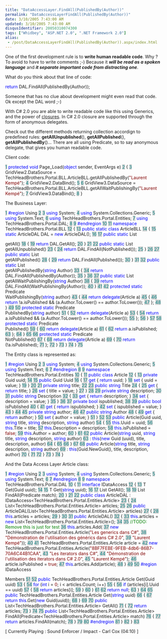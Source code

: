 ```yaml
---
title: "DataAccessLayer.FindAll(PublishedBy(Author))"
permalink: "DataAccessLayerFindAll(PublishedBy(Author))"
date: 3/10/2005 7:43:00 AM
updated: 3/10/2005 7:43:00 AM
disqusIdentifier: 20050310074300
tags: ["Whidbey", "ASP.NET 2.0", ".NET Framework 2.0"]
alias:
 - /post/DataAccessLayerFindAll(PublishedBy(Author)).aspx/index.html
---
```




One of the first development rule is to **write human readable 
code**. Why ? To avoid to have to write comments ;-) Because it 
***will be read as a spoken language*** and ***it 
separate important code from distracting one***.
<!-- more -->

What do you think about that line of code:

<span style="COLOR: blue">return</span> DAL.FindAll(PublishedBy(Author));

Someone that has no clue about development might even read that code. Ok 
except the DAL word ;-)

With C# 2.0 you are able to write readable code like this using Generics, and 
the power of [closures](http://martinfowler.com/bliki/Closures.html). 
In C# 2.0 closure are supported through the form of anonymous delegates.

Check out the different methods returning collection accordign to predefined 
rules: **getAllUnpublished**(), **getAllPublished**(), 
**getAllPublishedBy**()... There are all using Predicate, so to say 
anonymous delegate, that gives you human readable code.

Client code:

<span style="COLOR: teal; BACKGROUND-COLOR: lightgrey">  1</span> <font color="blue">protected</font> <font color="blue">void</font> Page_Load(<font color="blue">object</font> sender, EventArgs e)
<span style="COLOR: teal; BACKGROUND-COLOR: lightgrey">  2</span> {
<span style="COLOR: teal; BACKGROUND-COLOR: lightgrey">  3</span>     GridView2.DataSource = TechHeadBrothers.Portal.BLL.ArticleBLL.getAllPublishedBy(<font color="maroon">"Laurent Kempé"</font>);
<span style="COLOR: teal; BACKGROUND-COLOR: lightgrey">  4</span>     GridView2.DataBind();
<span style="COLOR: teal; BACKGROUND-COLOR: lightgrey">  5</span> 
<span style="COLOR: teal; BACKGROUND-COLOR: lightgrey">  6</span>     GridView3.DataSource = TechHeadBrothers.Portal.BLL.ArticleBLL.getAllWaitPublishingBy(<font color="maroon">"Laurent Kempé"</font>);
<span style="COLOR: teal; BACKGROUND-COLOR: lightgrey">  7</span>     GridView3.DataBind();
<span style="COLOR: teal; BACKGROUND-COLOR: lightgrey">  8</span> }

The Business Layer:

<span style="COLOR: teal; BACKGROUND-COLOR: lightgrey">  1</span> <font color="blue">#region</font> Using
<span style="COLOR: teal; BACKGROUND-COLOR: lightgrey">  2</span> 
<span style="COLOR: teal; BACKGROUND-COLOR: lightgrey">  3</span> <font color="blue">using</font> System;
<span style="COLOR: teal; BACKGROUND-COLOR: lightgrey">  4</span> <font color="blue">using</font> System.Collections.Generic;
<span style="COLOR: teal; BACKGROUND-COLOR: lightgrey">  5</span> <font color="blue">using</font> System.Text;
<span style="COLOR: teal; BACKGROUND-COLOR: lightgrey">  6</span> <font color="blue">using</font> TechHeadBrothers.Portal.Entities;
<span style="COLOR: teal; BACKGROUND-COLOR: lightgrey">  7</span> <font color="blue">using</font> TechHeadBrothers.Portal.DAL; 
<span style="COLOR: teal; BACKGROUND-COLOR: lightgrey">  8</span> 
<span style="COLOR: teal; BACKGROUND-COLOR: lightgrey">  9</span> <font color="blue">#endregion</font>
<span style="COLOR: teal; BACKGROUND-COLOR: lightgrey"> 10</span> 
<span style="COLOR: teal; BACKGROUND-COLOR: lightgrey"> 11</span> <font color="blue">namespace</font> TechHeadBrothers.Portal.BLL
<span style="COLOR: teal; BACKGROUND-COLOR: lightgrey"> 12</span> {
<span style="COLOR: teal; BACKGROUND-COLOR: lightgrey"> 13</span>     <font color="blue">public</font> <font color="blue">static</font> <font color="blue">class</font> ArticleBLL
<span style="COLOR: teal; BACKGROUND-COLOR: lightgrey"> 14</span>     {
<span style="COLOR: teal; BACKGROUND-COLOR: lightgrey"> 15</span>         <font color="blue">static</font> ArticleDAL DAL = <font color="blue">new</font> ArticleDAL();
<span style="COLOR: teal; BACKGROUND-COLOR: lightgrey"> 16</span> 
<span style="COLOR: teal; BACKGROUND-COLOR: lightgrey"> 17</span>         <font color="blue">public</font> <font color="blue">static</font> List<Article> getAll()
<span style="COLOR: teal; BACKGROUND-COLOR: lightgrey"> 18</span>         {
<span style="COLOR: teal; BACKGROUND-COLOR: lightgrey"> 19</span>             <font color="blue">return</font> DAL.GetAll();
<span style="COLOR: teal; BACKGROUND-COLOR: lightgrey"> 20</span>         }
<span style="COLOR: teal; BACKGROUND-COLOR: lightgrey"> 21</span> 
<span style="COLOR: teal; BACKGROUND-COLOR: lightgrey"> 22</span>         <font color="blue">public</font> <font color="blue">static</font> List<Article> getAllUnpublished()
<span style="COLOR: teal; BACKGROUND-COLOR: lightgrey"> 23</span>         {
<span style="COLOR: teal; BACKGROUND-COLOR: lightgrey"> 24</span>             <font color="blue">return</font> DAL.FindAll(NotPublished());
<span style="COLOR: teal; BACKGROUND-COLOR: lightgrey"> 25</span>         }
<span style="COLOR: teal; BACKGROUND-COLOR: lightgrey"> 26</span> 
<span style="COLOR: teal; BACKGROUND-COLOR: lightgrey"> 27</span>         <font color="blue">public</font> <font color="blue">static</font> List<Article> getAllPublished()
<span style="COLOR: teal; BACKGROUND-COLOR: lightgrey"> 28</span>         {
<span style="COLOR: teal; BACKGROUND-COLOR: lightgrey"> 29</span>             <font color="blue">return</font> DAL.FindAll(Published());
<span style="COLOR: teal; BACKGROUND-COLOR: lightgrey"> 30</span>         }
<span style="COLOR: teal; BACKGROUND-COLOR: lightgrey"> 31</span> 
<span style="COLOR: teal; BACKGROUND-COLOR: lightgrey"> 32</span>         <font color="blue">public</font> <font color="blue">static</font> List<Article> getAllPublishedBy(<font color="blue">string</font> Author)
<span style="COLOR: teal; BACKGROUND-COLOR: lightgrey"> 33</span>         {
<span style="COLOR: teal; BACKGROUND-COLOR: lightgrey"> 34</span>             <font color="blue">return</font> DAL.FindAll(PublishedBy(Author));
<span style="COLOR: teal; BACKGROUND-COLOR: lightgrey"> 35</span>         }
<span style="COLOR: teal; BACKGROUND-COLOR: lightgrey"> 36</span> 
<span style="COLOR: teal; BACKGROUND-COLOR: lightgrey"> 37</span>         <font color="blue">public</font> <font color="blue">static</font> List<Article> getAllWaitPublishingBy(<font color="blue">string</font> Author)
<span style="COLOR: teal; BACKGROUND-COLOR: lightgrey"> 38</span>         {
<span style="COLOR: teal; BACKGROUND-COLOR: lightgrey"> 39</span>             <font color="blue">return</font> DAL.FindAll(WaitPublishingBy(Author));
<span style="COLOR: teal; BACKGROUND-COLOR: lightgrey"> 40</span>         }
<span style="COLOR: teal; BACKGROUND-COLOR: lightgrey"> 41</span> 
<span style="COLOR: teal; BACKGROUND-COLOR: lightgrey"> 42</span>         <font color="blue">protected</font> <font color="blue">static</font> Predicate<Article> WaitPublishingBy(<font color="blue">string</font> author)
<span style="COLOR: teal; BACKGROUND-COLOR: lightgrey"> 43</span>         {
<span style="COLOR: teal; BACKGROUND-COLOR: lightgrey"> 44</span>             <font color="blue">return</font> <font color="blue">delegate</font>(Article a)
<span style="COLOR: teal; BACKGROUND-COLOR: lightgrey"> 45</span>             {
<span style="COLOR: teal; BACKGROUND-COLOR: lightgrey"> 46</span>                 <font color="blue">return</font> !a.isPublished && (a.Author.ToLower() == author.ToLower());
<span style="COLOR: teal; BACKGROUND-COLOR: lightgrey"> 47</span>             };
<span style="COLOR: teal; BACKGROUND-COLOR: lightgrey"> 48</span>         }
<span style="COLOR: teal; BACKGROUND-COLOR: lightgrey"> 49</span> 
<span style="COLOR: teal; BACKGROUND-COLOR: lightgrey"> 50</span>         <font color="blue">protected</font> <font color="blue">static</font> Predicate<Article> PublishedBy(<font color="blue">string</font> author)
<span style="COLOR: teal; BACKGROUND-COLOR: lightgrey"> 51</span>         {
<span style="COLOR: teal; BACKGROUND-COLOR: lightgrey"> 52</span>             <font color="blue">return</font> <font color="blue">delegate</font>(Article a)
<span style="COLOR: teal; BACKGROUND-COLOR: lightgrey"> 53</span>             {
<span style="COLOR: teal; BACKGROUND-COLOR: lightgrey"> 54</span>                 <font color="blue">return</font> a.isPublished && (a.Author.ToLower() == author.ToLower());
<span style="COLOR: teal; BACKGROUND-COLOR: lightgrey"> 55</span>             };
<span style="COLOR: teal; BACKGROUND-COLOR: lightgrey"> 56</span>         }
<span style="COLOR: teal; BACKGROUND-COLOR: lightgrey"> 57</span> 
<span style="COLOR: teal; BACKGROUND-COLOR: lightgrey"> 58</span>         <font color="blue">protected</font> <font color="blue">static</font> Predicate<Article> Published()
<span style="COLOR: teal; BACKGROUND-COLOR: lightgrey"> 59</span>         {
<span style="COLOR: teal; BACKGROUND-COLOR: lightgrey"> 60</span>             <font color="blue">return</font> <font color="blue">delegate</font>(Article a)
<span style="COLOR: teal; BACKGROUND-COLOR: lightgrey"> 61</span>             {
<span style="COLOR: teal; BACKGROUND-COLOR: lightgrey"> 62</span>                 <font color="blue">return</font> a.isPublished;
<span style="COLOR: teal; BACKGROUND-COLOR: lightgrey"> 63</span>             };
<span style="COLOR: teal; BACKGROUND-COLOR: lightgrey"> 64</span>         }
<span style="COLOR: teal; BACKGROUND-COLOR: lightgrey"> 65</span> 
<span style="COLOR: teal; BACKGROUND-COLOR: lightgrey"> 66</span>         <font color="blue">protected</font> <font color="blue">static</font> Predicate<Article> NotPublished()
<span style="COLOR: teal; BACKGROUND-COLOR: lightgrey"> 67</span>         {
<span style="COLOR: teal; BACKGROUND-COLOR: lightgrey"> 68</span>             <font color="blue">return</font> <font color="blue">delegate</font>(Article a)
<span style="COLOR: teal; BACKGROUND-COLOR: lightgrey"> 69</span>             {
<span style="COLOR: teal; BACKGROUND-COLOR: lightgrey"> 70</span>                 <font color="blue">return</font> (!a.isPublished);
<span style="COLOR: teal; BACKGROUND-COLOR: lightgrey"> 71</span>             };
<span style="COLOR: teal; BACKGROUND-COLOR: lightgrey"> 72</span>         }
<span style="COLOR: teal; BACKGROUND-COLOR: lightgrey"> 73</span>     }
<span style="COLOR: teal; BACKGROUND-COLOR: lightgrey"> 74</span> }
<span style="COLOR: teal; BACKGROUND-COLOR: lightgrey"> 75</span> 

The Entity class is represented as:

<span style="COLOR: teal; BACKGROUND-COLOR: lightgrey">  1</span> <font color="blue">#region</font> Using
<span style="COLOR: teal; BACKGROUND-COLOR: lightgrey">  2</span> 
<span style="COLOR: teal; BACKGROUND-COLOR: lightgrey">  3</span> <font color="blue">using</font> System;
<span style="COLOR: teal; BACKGROUND-COLOR: lightgrey">  4</span> <font color="blue">using</font> System.Collections.Generic;
<span style="COLOR: teal; BACKGROUND-COLOR: lightgrey">  5</span> <font color="blue">using</font> System.Text; 
<span style="COLOR: teal; BACKGROUND-COLOR: lightgrey">  6</span> 
<span style="COLOR: teal; BACKGROUND-COLOR: lightgrey">  7</span> <font color="blue">#endregion</font>
<span style="COLOR: teal; BACKGROUND-COLOR: lightgrey">  8</span> 
<span style="COLOR: teal; BACKGROUND-COLOR: lightgrey">  9</span> <font color="blue">namespace</font> TechHeadBrothers.Portal.Entities
<span style="COLOR: teal; BACKGROUND-COLOR: lightgrey"> 10</span> {
<span style="COLOR: teal; BACKGROUND-COLOR: lightgrey"> 11</span>     <font color="blue">public</font> <font color="blue">class</font> Article
<span style="COLOR: teal; BACKGROUND-COLOR: lightgrey"> 12</span>     {
<span style="COLOR: teal; BACKGROUND-COLOR: lightgrey"> 13</span>         <font color="blue">private</font> Guid uuid;
<span style="COLOR: teal; BACKGROUND-COLOR: lightgrey"> 14</span> 
<span style="COLOR: teal; BACKGROUND-COLOR: lightgrey"> 15</span>         <font color="blue">public</font> Guid Uuid
<span style="COLOR: teal; BACKGROUND-COLOR: lightgrey"> 16</span>         {
<span style="COLOR: teal; BACKGROUND-COLOR: lightgrey"> 17</span>             <font color="blue">get</font> { <font color="blue">return</font> uuid; }
<span style="COLOR: teal; BACKGROUND-COLOR: lightgrey"> 18</span>             <font color="blue">set</font> { uuid = value; }
<span style="COLOR: teal; BACKGROUND-COLOR: lightgrey"> 19</span>         }
<span style="COLOR: teal; BACKGROUND-COLOR: lightgrey"> 20</span> 
<span style="COLOR: teal; BACKGROUND-COLOR: lightgrey"> 21</span>         <font color="blue">private</font> <font color="blue">string</font> title;
<span style="COLOR: teal; BACKGROUND-COLOR: lightgrey"> 22</span> 
<span style="COLOR: teal; BACKGROUND-COLOR: lightgrey"> 23</span>         <font color="blue">public</font> <font color="blue">string</font> Title
<span style="COLOR: teal; BACKGROUND-COLOR: lightgrey"> 24</span>         {
<span style="COLOR: teal; BACKGROUND-COLOR: lightgrey"> 25</span>             <font color="blue">get</font> { <font color="blue">return</font> title; }
<span style="COLOR: teal; BACKGROUND-COLOR: lightgrey"> 26</span>             <font color="blue">set</font> { title = value; }
<span style="COLOR: teal; BACKGROUND-COLOR: lightgrey"> 27</span>         }
<span style="COLOR: teal; BACKGROUND-COLOR: lightgrey"> 28</span> 
<span style="COLOR: teal; BACKGROUND-COLOR: lightgrey"> 29</span>         <font color="blue">private</font> <font color="blue">string</font> description;
<span style="COLOR: teal; BACKGROUND-COLOR: lightgrey"> 30</span> 
<span style="COLOR: teal; BACKGROUND-COLOR: lightgrey"> 31</span>         <font color="blue">public</font> <font color="blue">string</font> Description
<span style="COLOR: teal; BACKGROUND-COLOR: lightgrey"> 32</span>         {
<span style="COLOR: teal; BACKGROUND-COLOR: lightgrey"> 33</span>             <font color="blue">get</font> { <font color="blue">return</font> description; }
<span style="COLOR: teal; BACKGROUND-COLOR: lightgrey"> 34</span>             <font color="blue">set</font> { description = value; }
<span style="COLOR: teal; BACKGROUND-COLOR: lightgrey"> 35</span>         }
<span style="COLOR: teal; BACKGROUND-COLOR: lightgrey"> 36</span> 
<span style="COLOR: teal; BACKGROUND-COLOR: lightgrey"> 37</span>         <font color="blue">private</font> <font color="blue">bool</font> ispublished;
<span style="COLOR: teal; BACKGROUND-COLOR: lightgrey"> 38</span> 
<span style="COLOR: teal; BACKGROUND-COLOR: lightgrey"> 39</span>         <font color="blue">public</font> <font color="blue">bool</font> isPublished
<span style="COLOR: teal; BACKGROUND-COLOR: lightgrey"> 40</span>         {
<span style="COLOR: teal; BACKGROUND-COLOR: lightgrey"> 41</span>             <font color="blue">get</font> { <font color="blue">return</font> ispublished; }
<span style="COLOR: teal; BACKGROUND-COLOR: lightgrey"> 42</span>             <font color="blue">set</font> { ispublished = value; }
<span style="COLOR: teal; BACKGROUND-COLOR: lightgrey"> 43</span>         }
<span style="COLOR: teal; BACKGROUND-COLOR: lightgrey"> 44</span> 
<span style="COLOR: teal; BACKGROUND-COLOR: lightgrey"> 45</span>         <font color="blue">private</font> <font color="blue">string</font> author;
<span style="COLOR: teal; BACKGROUND-COLOR: lightgrey"> 46</span> 
<span style="COLOR: teal; BACKGROUND-COLOR: lightgrey"> 47</span>         <font color="blue">public</font> <font color="blue">string</font> Author
<span style="COLOR: teal; BACKGROUND-COLOR: lightgrey"> 48</span>         {
<span style="COLOR: teal; BACKGROUND-COLOR: lightgrey"> 49</span>             <font color="blue">get</font> { <font color="blue">return</font> author; }
<span style="COLOR: teal; BACKGROUND-COLOR: lightgrey"> 50</span>             <font color="blue">set</font> { author = value; }
<span style="COLOR: teal; BACKGROUND-COLOR: lightgrey"> 51</span>         }
<span style="COLOR: teal; BACKGROUND-COLOR: lightgrey"> 52</span> 
<span style="COLOR: teal; BACKGROUND-COLOR: lightgrey"> 53</span>         <font color="blue">public</font> Article(Guid uuid, <font color="blue">string</font> title, <font color="blue">string</font> description, <font color="blue">string</font> author)
<span style="COLOR: teal; BACKGROUND-COLOR: lightgrey"> 54</span>         {
<span style="COLOR: teal; BACKGROUND-COLOR: lightgrey"> 55</span>             <font color="blue">this</font>.Uuid = uuid;
<span style="COLOR: teal; BACKGROUND-COLOR: lightgrey"> 56</span>             <font color="blue">this</font>.Title = title;
<span style="COLOR: teal; BACKGROUND-COLOR: lightgrey"> 57</span>             <font color="blue">this</font>.Description = description;
<span style="COLOR: teal; BACKGROUND-COLOR: lightgrey"> 58</span>             <font color="blue">this</font>.isPublished = <font color="maroon">false</font>;
<span style="COLOR: teal; BACKGROUND-COLOR: lightgrey"> 59</span>             <font color="blue">this</font>.Author = author;
<span style="COLOR: teal; BACKGROUND-COLOR: lightgrey"> 60</span>         }
<span style="COLOR: teal; BACKGROUND-COLOR: lightgrey"> 61</span> 
<span style="COLOR: teal; BACKGROUND-COLOR: lightgrey"> 62</span>         <font color="blue">public</font> Article(<font color="blue">string</font> uuid, <font color="blue">string</font> title, <font color="blue">string</font> description, <font color="blue">string</font> author)
<span style="COLOR: teal; BACKGROUND-COLOR: lightgrey"> 63</span>             : <font color="blue">this</font>(<font color="blue">new</font> Guid (uuid), title, description, author)
<span style="COLOR: teal; BACKGROUND-COLOR: lightgrey"> 64</span>         {
<span style="COLOR: teal; BACKGROUND-COLOR: lightgrey"> 65</span> 
<span style="COLOR: teal; BACKGROUND-COLOR: lightgrey"> 66</span>         }
<span style="COLOR: teal; BACKGROUND-COLOR: lightgrey"> 67</span> 
<span style="COLOR: teal; BACKGROUND-COLOR: lightgrey"> 68</span>         <font color="blue">public</font> Article(<font color="blue">string</font> title, <font color="blue">string</font> description, <font color="blue">string</font> author)
<span style="COLOR: teal; BACKGROUND-COLOR: lightgrey"> 69</span>             : <font color="blue">this</font>(Guid.NewGuid(), title, description, author)
<span style="COLOR: teal; BACKGROUND-COLOR: lightgrey"> 70</span>         {
<span style="COLOR: teal; BACKGROUND-COLOR: lightgrey"> 71</span> 
<span style="COLOR: teal; BACKGROUND-COLOR: lightgrey"> 72</span>         }
<span style="COLOR: teal; BACKGROUND-COLOR: lightgrey"> 73</span>     }
<span style="COLOR: teal; BACKGROUND-COLOR: lightgrey"> 74</span> } 

And the Data Access Layer Article class:

<span style="COLOR: teal; BACKGROUND-COLOR: lightgrey">  1</span> <font color="blue">#region</font> Using
<span style="COLOR: teal; BACKGROUND-COLOR: lightgrey">  2</span> 
<span style="COLOR: teal; BACKGROUND-COLOR: lightgrey">  3</span> <font color="blue">using</font> System;
<span style="COLOR: teal; BACKGROUND-COLOR: lightgrey">  4</span> <font color="blue">using</font> System.Collections.Generic;
<span style="COLOR: teal; BACKGROUND-COLOR: lightgrey">  5</span> <font color="blue">using</font> System.Text;
<span style="COLOR: teal; BACKGROUND-COLOR: lightgrey">  6</span> 
<span style="COLOR: teal; BACKGROUND-COLOR: lightgrey">  7</span> <font color="blue">#endregion</font>
<span style="COLOR: teal; BACKGROUND-COLOR: lightgrey">  8</span> 
<span style="COLOR: teal; BACKGROUND-COLOR: lightgrey">  9</span> <font color="blue">namespace</font> TechHeadBrothers.Portal.DAL
<span style="COLOR: teal; BACKGROUND-COLOR: lightgrey"> 10</span> {
<span style="COLOR: teal; BACKGROUND-COLOR: lightgrey"> 11</span>     <font color="blue">interface</font> IDataAccess<T>
<span style="COLOR: teal; BACKGROUND-COLOR: lightgrey"> 12</span>     {
<span style="COLOR: teal; BACKGROUND-COLOR: lightgrey"> 13</span>         T Get(Guid uuid);
<span style="COLOR: teal; BACKGROUND-COLOR: lightgrey"> 14</span> 
<span style="COLOR: teal; BACKGROUND-COLOR: lightgrey"> 15</span>         T Get(<font color="blue">string</font> uuid);
<span style="COLOR: teal; BACKGROUND-COLOR: lightgrey"> 16</span> 
<span style="COLOR: teal; BACKGROUND-COLOR: lightgrey"> 17</span>         List<T> GetAll();
<span style="COLOR: teal; BACKGROUND-COLOR: lightgrey"> 18</span> 
<span style="COLOR: teal; BACKGROUND-COLOR: lightgrey"> 19</span>         List<T> FindAll(Predicate<T> match);
<span style="COLOR: teal; BACKGROUND-COLOR: lightgrey"> 20</span>     }
<span style="COLOR: teal; BACKGROUND-COLOR: lightgrey"> 21</span> 
<span style="COLOR: teal; BACKGROUND-COLOR: lightgrey"> 22</span>     <font color="blue">public</font> <font color="blue">class</font> ArticleDAL : IDataAccess<TechHeadBrothers.Portal.Entities.Article>
<span style="COLOR: teal; BACKGROUND-COLOR: lightgrey"> 23</span>     {
<span style="COLOR: teal; BACKGROUND-COLOR: lightgrey"> 24</span>         List<TechHeadBrothers.Portal.Entities.Article> articles;
<span style="COLOR: teal; BACKGROUND-COLOR: lightgrey"> 25</span> 
<span style="COLOR: teal; BACKGROUND-COLOR: lightgrey"> 26</span>         <font color="blue">public</font> ArticleDAL(List<TechHeadBrothers.Portal.Entities.Article> articles)
<span style="COLOR: teal; BACKGROUND-COLOR: lightgrey"> 27</span>         {
<span style="COLOR: teal; BACKGROUND-COLOR: lightgrey"> 28</span>             <font color="blue">this</font>.articles = articles;
<span style="COLOR: teal; BACKGROUND-COLOR: lightgrey"> 29</span>         }
<span style="COLOR: teal; BACKGROUND-COLOR: lightgrey"> 30</span> 
<span style="COLOR: teal; BACKGROUND-COLOR: lightgrey"> 31</span>         <font color="blue">public</font> ArticleDAL()
<span style="COLOR: teal; BACKGROUND-COLOR: lightgrey"> 32</span>         {
<span style="COLOR: teal; BACKGROUND-COLOR: lightgrey"> 33</span>             <font color="blue">this</font>.articles = <font color="blue">new</font> List<TechHeadBrothers.Portal.Entities.Article>();
<span style="COLOR: teal; BACKGROUND-COLOR: lightgrey"> 34</span> 
<span style="COLOR: teal; BACKGROUND-COLOR: lightgrey"> 35</span>             <font color="green">//TODO: Remove this is just for test
</font><span style="COLOR: teal; BACKGROUND-COLOR: lightgrey"> 36</span>             <font color="blue">this</font>.articles.Add(
<span style="COLOR: teal; BACKGROUND-COLOR: lightgrey"> 37</span>                 <font color="blue">new</font> TechHeadBrothers.Portal.Entities.Article(<font color="maroon">"Les generics dans C#"</font>,
<span style="COLOR: teal; BACKGROUND-COLOR: lightgrey"> 38</span>                 <font color="maroon">"Démonstration de l'utilisation des générics dans C# 2.0"</font>,
<span style="COLOR: teal; BACKGROUND-COLOR: lightgrey"> 39</span>                 <font color="maroon">"Laurent Kempé"</font>));
<span style="COLOR: teal; BACKGROUND-COLOR: lightgrey"> 40</span> 
<span style="COLOR: teal; BACKGROUND-COLOR: lightgrey"> 41</span>             TechHeadBrothers.Portal.Entities.Article article =
<span style="COLOR: teal; BACKGROUND-COLOR: lightgrey"> 42</span>                 <font color="blue">new</font> TechHeadBrothers.Portal.Entities.Article(<font color="maroon">"8BF7FEBE-9FEB-4db6-86B7-70A6C44B1CAA"</font>,
<span style="COLOR: teal; BACKGROUND-COLOR: lightgrey"> 43</span>                 <font color="maroon">"Les iterators dans C#"</font>,
<span style="COLOR: teal; BACKGROUND-COLOR: lightgrey"> 44</span>                 <font color="maroon">"Démonstration de l'utilisation des iterators dans C# 2.0"</font>,
<span style="COLOR: teal; BACKGROUND-COLOR: lightgrey"> 45</span>                 <font color="maroon">"Laurent Kempé"</font>);
<span style="COLOR: teal; BACKGROUND-COLOR: lightgrey"> 46</span>             article.isPublished = <font color="maroon">true</font>;
<span style="COLOR: teal; BACKGROUND-COLOR: lightgrey"> 47</span>             <font color="blue">this</font>.articles.Add(article);
<span style="COLOR: teal; BACKGROUND-COLOR: lightgrey"> 48</span>         }
<span style="COLOR: teal; BACKGROUND-COLOR: lightgrey"> 49</span> 
<span style="COLOR: teal; BACKGROUND-COLOR: lightgrey"> 50</span>         <font color="blue">#region</font> IDataAccess<Article> Members
<span style="COLOR: teal; BACKGROUND-COLOR: lightgrey"> 51</span> 
<span style="COLOR: teal; BACKGROUND-COLOR: lightgrey"> 52</span>         <font color="blue">public</font> TechHeadBrothers.Portal.Entities.Article Get(Guid uuid)
<span style="COLOR: teal; BACKGROUND-COLOR: lightgrey"> 53</span>         {
<span style="COLOR: teal; BACKGROUND-COLOR: lightgrey"> 54</span>             <font color="blue">for</font> (<font color="blue">int</font> i = <font color="maroon">0</font>; i < articles.Count; i++)
<span style="COLOR: teal; BACKGROUND-COLOR: lightgrey"> 55</span>             {
<span style="COLOR: teal; BACKGROUND-COLOR: lightgrey"> 56</span>                 <font color="blue">if</font> (articles[i].Uuid == uuid)
<span style="COLOR: teal; BACKGROUND-COLOR: lightgrey"> 57</span>                 {
<span style="COLOR: teal; BACKGROUND-COLOR: lightgrey"> 58</span>                     <font color="blue">return</font> articles[i];
<span style="COLOR: teal; BACKGROUND-COLOR: lightgrey"> 59</span>                 }
<span style="COLOR: teal; BACKGROUND-COLOR: lightgrey"> 60</span>             }
<span style="COLOR: teal; BACKGROUND-COLOR: lightgrey"> 61</span> 
<span style="COLOR: teal; BACKGROUND-COLOR: lightgrey"> 62</span>             <font color="blue">return</font> <font color="blue">null</font>;
<span style="COLOR: teal; BACKGROUND-COLOR: lightgrey"> 63</span>         }
<span style="COLOR: teal; BACKGROUND-COLOR: lightgrey"> 64</span> 
<span style="COLOR: teal; BACKGROUND-COLOR: lightgrey"> 65</span>         <font color="blue">public</font> TechHeadBrothers.Portal.Entities.Article Get(<font color="blue">string</font> uuid)
<span style="COLOR: teal; BACKGROUND-COLOR: lightgrey"> 66</span>         {
<span style="COLOR: teal; BACKGROUND-COLOR: lightgrey"> 67</span>             <font color="blue">return</font> <font color="blue">this</font>.Get(<font color="blue">new</font> Guid(uuid));
<span style="COLOR: teal; BACKGROUND-COLOR: lightgrey"> 68</span>         }
<span style="COLOR: teal; BACKGROUND-COLOR: lightgrey"> 69</span> 
<span style="COLOR: teal; BACKGROUND-COLOR: lightgrey"> 70</span>         <font color="blue">public</font> List<TechHeadBrothers.Portal.Entities.Article> GetAll()
<span style="COLOR: teal; BACKGROUND-COLOR: lightgrey"> 71</span>         {
<span style="COLOR: teal; BACKGROUND-COLOR: lightgrey"> 72</span>             <font color="blue">return</font> articles;
<span style="COLOR: teal; BACKGROUND-COLOR: lightgrey"> 73</span>         }
<span style="COLOR: teal; BACKGROUND-COLOR: lightgrey"> 74</span> 
<span style="COLOR: teal; BACKGROUND-COLOR: lightgrey"> 75</span>         <font color="blue">public</font> List<TechHeadBrothers.Portal.Entities.Article> FindAll(Predicate<TechHeadBrothers.Portal.Entities.Article> match)
<span style="COLOR: teal; BACKGROUND-COLOR: lightgrey"> 76</span>         {
<span style="COLOR: teal; BACKGROUND-COLOR: lightgrey"> 77</span>             <font color="blue">return</font> articles.FindAll(match);
<span style="COLOR: teal; BACKGROUND-COLOR: lightgrey"> 78</span>         }
<span style="COLOR: teal; BACKGROUND-COLOR: lightgrey"> 79</span> 
<span style="COLOR: teal; BACKGROUND-COLOR: lightgrey"> 80</span>         <font color="blue">#endregion</font>
<span style="COLOR: teal; BACKGROUND-COLOR: lightgrey"> 81</span>     }
<span style="COLOR: teal; BACKGROUND-COLOR: lightgrey"> 82</span> }
<span style="COLOR: teal; BACKGROUND-COLOR: lightgrey"> 83</span> </pre>

[ Currently Playing : Sound Enforcer / Impact - Carl Cox (04:10) 
]
